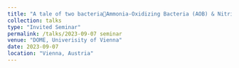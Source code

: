 ```yaml
---
title: "A tale of two bacteriaAmmonia-Oxidizing Bacteria (AOB) & Nitrite-Oxidizing Bacteria (NOB)"
collection: talks
type: "Invited Seminar"
permalink: /talks/2023-09-07 seminar
venue: "DOME, Univerisity of Vienna"
date: 2023-09-07
location: "Vienna, Austria"
---
```




